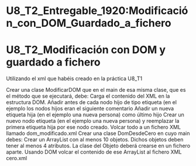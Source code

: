 # U8_T2_Entregable_1920:Modificación_con_DOM_Guardado_a_fichero
# U8_T2_Modificación con DOM y guardado a fichero

Utilizando el xml que habéis creado en la práctica U8_T1

Crear una clase ModificarDOM que en el main de esa misma clase, que es el método que se ejecutará, debe:
Carga el contenido del XML en la estructura DOM.
Añadir antes de cada nodo hijo de tipo etiqueta  (en el ejemplo los nodos hijos eran <persona>  el siguiente comentario <!-- COMENTARIO AÑADIDO DESDE DOM -->
Añadir un nueva etiqueta hija (en el ejemplo una nueva persona) como último hijo
Crear un nuevo nodo etiqueta (en el ejemplo una nueva persona) y reemplazar la primera etiqueta hija por ese nodo creado.
Volcar todo a un fichero XML llamado dom_modificado.xml
Crear una clase DomDesdeCero en cuyo main debes:
Crear un ArrayList con al menos 10 objetos. Dichos objetos deben tener al menos 4 atributos. La clase del Objeto deberá crearse en un fichero aparte.
Usando DOM volcar el contenido de ese ArrayList al fichero XML cero.xml